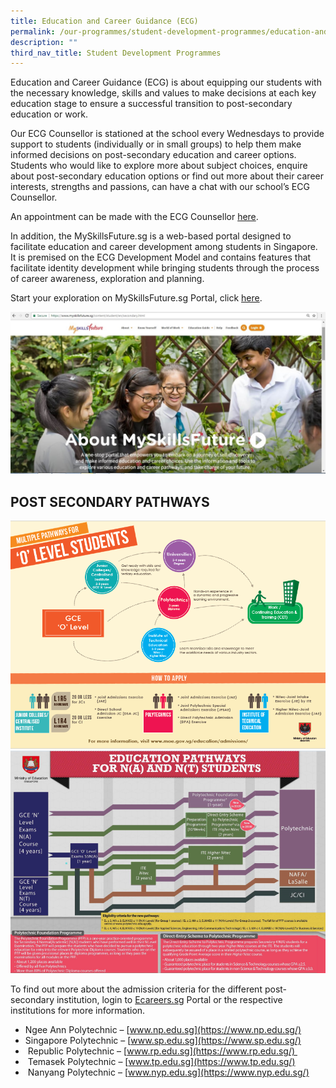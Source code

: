 ```yaml
---
title: Education and Career Guidance (ECG)
permalink: /our-programmes/student-development-programmes/education-and-career-guidance-ecg/
description: ""
third_nav_title: Student Development Programmes
---
```

Education and Career Guidance (ECG) is about equipping our students with the necessary knowledge, skills and values to make decisions at each key education stage to ensure a successful transition to post-secondary education or work.

  

Our ECG Counsellor is stationed at the school every Wednesdays to provide support to students (individually or in small groups) to help them make informed decisions on post-secondary education and career options.  Students who would like to explore more about subject choices, enquire about post-secondary education options or find out more about their career interests, strengths and passions, can have a chat with our school’s ECG Counsellor.

  
An appointment can be made with the ECG Counsellor [here](https://moeecg.appointeze.com/onlinelink/AdelineTeo).  
  
In addition, the MySkillsFuture.sg is a web-based portal designed to facilitate education and career development among students in Singapore. It is premised on the ECG Development Model and contains features that facilitate identity development while bringing students through the process of career awareness, exploration and planning.  
  
Start your exploration on MySkillsFuture.sg Portal, click [here](https://www.myskillsfuture.gov.sg/content/student/en/secondary.html).

![](/images/skill1.jpg)

## POST SECONDARY PATHWAYS
![](/images/ecg1.png)
![](/images/ecg2.png)

To find out more about the admission criteria for the different post-secondary institution, login to [Ecareers.sg](https://ecareers.sg/) Portal or the respective institutions for more information.  
  

* Ngee Ann Polytechnic – [www.np.edu.sg](https://www.np.edu.sg/)
* Singapore Polytechnic – [www.sp.edu.sg](https://www.sp.edu.sg/)
*  Republic Polytechnic – [www.rp.edu.sg](https://www.rp.edu.sg/) 
*  Temasek Polytechnic – [www.tp.edu.sg](https://www.tp.edu.sg/)
*  Nanyang Polytechnic – [www.nyp.edu.sg](https://www.nyp.edu.sg/)